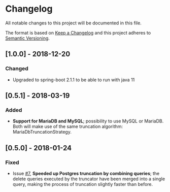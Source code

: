 # Changelog
All notable changes to this project will be documented in this file.

The format is based on [Keep a Changelog](http://keepachangelog.com/en/1.0.0/)
and this project adheres to [Semantic Versioning](http://semver.org/spec/v2.0.0.html).

## [1.0.0] - 2018-12-20
### Changed
- Upgraded to spring-boot 2.1.1 to be able to run with java 11

## [0.5.1] - 2018-03-19
### Added
- **Support for MariaDB and MySQL**; possibility to use MySQL or MariaDB. Both will make use of the same truncation algorithm: MariaDbTruncationStrategy.

## [0.5.0] - 2018-01-24
### Fixed
- Issue [#7](https://github.com/42BV/database-truncator/pull/7), **Speeded up Postgres truncation by combining queries**; the delete queries executed by the truncator have been merged into a single query, making the process of truncation slightly faster than before.